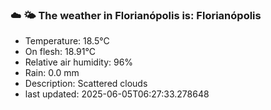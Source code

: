 ### ☁️ 🌤️  The weather in Florianópolis is: Florianópolis

- Temperature: 18.5°C
- On flesh: 18.91°C
- Relative air humidity: 96%
- Rain: 0.0 mm
- Description: Scattered clouds
- last updated: 2025-06-05T06:27:33.278648
